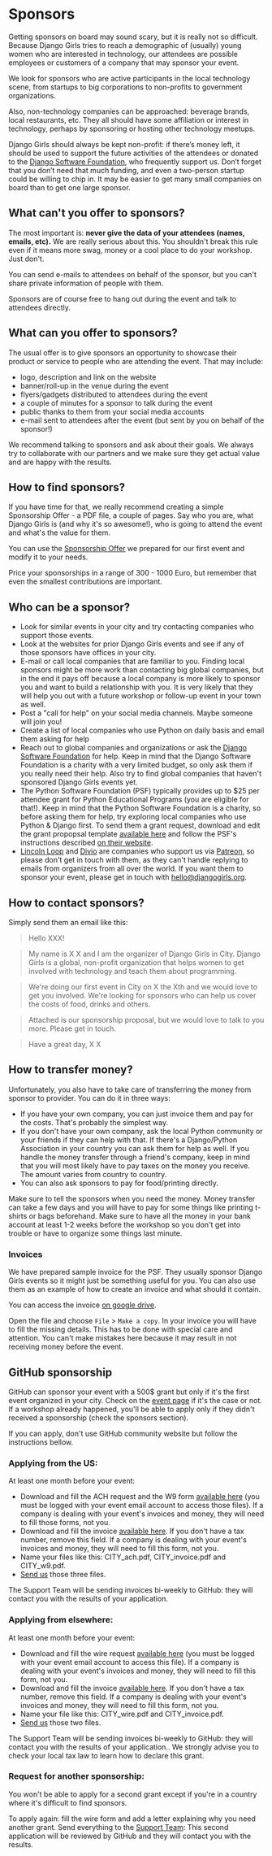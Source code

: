 # Sponsors

Getting sponsors on board may sound scary, but it is really not so difficult. Because Django Girls tries to reach a demographic of (usually) young women who are interested in technology, our attendees are possible employees or customers of a company that may sponsor your event.

We look for sponsors who are active participants in the local technology scene, from startups to big corporations to non-profits to government organizations.

Also, non-technology companies can be approached: beverage brands, local restaurants, etc. They all should have some affiliation or interest in technology, perhaps by sponsoring or hosting other technology meetups.

Django Girls should always be kept non-profit: if there’s money left, it should be used to support the future activities of the attendees or donated to the [Django Software Foundation](https://www.djangoproject.com/foundation/), who frequently support us. Don’t forget that you don’t need that much funding, and even a two-person startup could be willing to chip in. It may be easier to get many small companies on board than to get one large sponsor.

## What can't you offer to sponsors?

The most important is: __never give the data of your attendees (names, emails, etc).__ We are really serious about this. You shouldn't break this rule even if it means more swag, money or a cool place to do your workshop. Just don't.

You can send e-mails to attendees on behalf of the sponsor, but you can't share private information of people with them.

Sponsors are of course free to hang out during the event and talk to attendees directly.

## What can you offer to sponsors?

The usual offer is to give sponsors an opportunity to showcase their product or service to people who are attending the event. That may include:

- logo, description and link on the website
- banner/roll-up in the venue during the event
- flyers/gadgets distributed to attendees during the event
- a couple of minutes for a sponsor to talk during the event
- public thanks to them from your social media accounts
- e-mail sent to attendees after the event (but sent by you on behalf of the sponsor!)

We recommend talking to sponsors and ask about their goals. We always try to collaborate with our partners and we make sure they get actual value and are happy with the results.

## How to find sponsors?

If you have time for that, we really recommend creating a simple Sponsorship Offer - a PDF file, a couple of pages. Say who you are, what Django Girls is (and why it's so awesome!), who is going to attend the event and what's the value for them.

You can use the [Sponsorship Offer](https://github.com/DjangoGirls/resources/tree/master/For%20Sponsors) we prepared for our first event and modify it to your needs.

Price your sponsorships in a range of 300 - 1000 Euro, but remember that even the smallest contributions are important.

## Who can be a sponsor?

- Look for similar events in your city and try contacting companies who support those events.
- Look at the websites for prior Django Girls events and see if any of those sponsors have offices in your city. 
- E-mail or call local companies that are familiar to you. Finding local sponsors might be more work than contacting big global companies, but in the end it pays off because a local company is more likely to sponsor you and want to build a relationship with you. It is very likely that they will help you out with a future workshop or follow-up event in your town as well.
- Post a "call for help" on your social media channels. Maybe someone will join you!
- Create a list of local companies who use Python on daily basis and email them asking for help
- Reach out to global companies and organizations or ask the [Django Software Foundation](https://djangoproject.com/) for help. Keep in mind that the Django Software Foundation is a charity with a very limited budget, so only ask them if you really need their help. Also try to find global companies that haven't sponsored Django Girls events yet.
- The Python Software Foundation (PSF) typically provides up to $25 per attendee grant for Python Educational Programs (you are eligible for that!). Keep in mind that the Python Software Foundation is a charity, so before asking them for help, try exploring local companies who use Python & Django first. To send them a grant request, download and edit the grant propopsal template [available here](https://docs.google.com/document/d/10a1_WXIVGYxpGTFipne516UxWUjySo-_c4-0zV89ARA/edit?usp=sharing) and follow the PSF's instructions described [on their website](https://www.python.org/psf/grants/).
- [Lincoln Loop](http://lincolnloop.com/) and [Divio](http://www.divio.ch/en/) are companies who support us via [Patreon](http://patreon.com/djangogirls), so please don't get in touch with them, as they can't handle replying to emails from organizers from all over the world. If you want them to sponsor your event, please get in touch with [hello@djangogirls.org](mailto:hello@djangogirls.org).

## How to contact sponsors?

Simply send them an email like this:

> Hello XXX!

> My name is X X and I am the organizer of Django Girls in City. Django Girls is a global, non-profit organization that helps women to get involved with technology and teach them about programming.

> We're doing our first event in City on X the Xth and we would love to get you involved. We're looking for sponsors who can help us cover the costs of food, drinks and others.

> Attached is our sponsorship proposal, but we would love to talk to you more. Please get in touch.

> Have a great day,
X X

## How to transfer money?

Unfortunately, you also have to take care of transferring the money from sponsor to provider. You can do it in three ways:

- If you have your own company, you can just invoice them and pay for the costs. That's probably the simplest way.
- If you don't have your own company, ask the local Python community or your friends if they can help with that. If there's a Django/Python Association in your country you can ask them for help as well. If you handle the money transfer through a friend's company, keep in mind that you will most likely have to pay taxes on the money you receive. The amount varies from country to country.
- You can also ask sponsors to pay for food/printing directly.

Make sure to tell the sponsors when you need the money. Money transfer can take a few days and you will have to pay for some things like printing t-shirts or bags beforehand. Make sure to have all the money in your bank account at least 1-2 weeks before the workshop so you don't get into trouble or have to organize some things last minute.

### Invoices
We have prepared sample invoice for the PSF. They usually sponsor Django Girls events so it might just be something useful for you. You can also use them as an example of how to create an invoice and what should it contain.

You can access the invoice [on google drive](https://drive.google.com/folderview?id=0Bxl42ERX5iVAfjM0SWtlaC0xaHd1cUZDWXdCajVxdW9FVmhLd2pQTHdnazVWa01fN1pvOXc&usp=sharing).

Open the file and choose `File` > `Make a copy`. In your invoice you will have to fill the missing details. This has to be done with special care and attention. You can't make mistakes here because it may result in not receiving money before the event.

## GitHub sponsorship

GitHub can sponsor your event with a 500$ grant but only if it's the first event organized in your city. Check on the [event page](https://djangogirls.org/events/) if it's the case or not. If a workshop already happened, you'll be able to apply only if they didn't received a sponsorship (check the sponsors section).

If you can apply, don't use GitHub community website but follow the instructions bellow.

### Applying from the US:

At least one month before your event:

* Download and fill the ACH request and the W9 form [available here](https://drive.google.com/drive/u/0/folders/0BxqF-fMgUfHUM0lRSGhBVjNyT1U) (you must be logged with your event email account to access those files). If a company is dealing with your event's invoices and money, they will need to fill those forms, not you.
* Download and fill the invoice [available here](https://docs.google.com/document/d/1ozXuqXyIok7p2rFkBHNjSZACp9FPB1yq1Tt9l8BbeEU/edit?usp=sharing). If you don't have a tax number, remove this field. If a company is dealing with your event's invoices and money, they will need to fill this form, not you.
* Name your files like this: CITY_ach.pdf, CITY_invoice.pdf and CITY_w9.pdf.
* [Send us](mailto:hello@djangogirls.org) those three files.

The Support Team will be sending invoices bi-weekly to GitHub: they will contact you with the results of your application.

### Applying from elsewhere:

At least one month before your event:

* Download and fill the wire request [available here](https://drive.google.com/drive/u/0/folders/0BxqF-fMgUfHUM0lRSGhBVjNyT1U) (you must be logged with your event email account to access this file). If a company is dealing with your event's invoices and money, they will need to fill this form, not you.
* Download and fill the invoice [available here](https://docs.google.com/document/d/1ozXuqXyIok7p2rFkBHNjSZACp9FPB1yq1Tt9l8BbeEU/edit?usp=sharing). If you don't have a tax number, remove this field. If a company is dealing with your event's invoices and money, they will need to fill this form, not you.
* Name your file like this: CITY_wire.pdf and CITY_invoice.pdf.
* [Send us](mailto:hello@djangogirls.org) those two files.

The Support Team will be sending invoices bi-weekly to GitHub: they will contact you with the results of your application.. We strongly advise you to check your local tax law to learn how to declare this grant.

### Request for another sponsorship:

You won't be able to apply for a second grant except if you're in a country where it's difficult to find sponsors.

To apply again: fill the wire form and add a letter explaining why you need another grant. Send everything to the [Support Team](mailto:hello@djangogirls.org): This second application will be reviewed by GitHub and they will contact you with the results.
